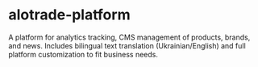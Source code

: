 # alotrade-platform
A platform for analytics tracking, CMS management of products, brands, and news. Includes bilingual text translation (Ukrainian/English) and full platform customization to fit business needs.
